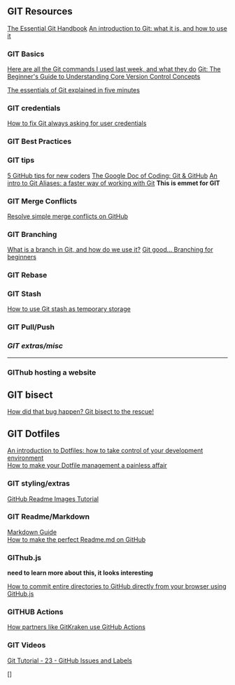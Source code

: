 ## **GIT Resources**
[The Essential Git Handbook](https://www.freecodecamp.org/news/the-essential-git-handbook-a1cf77ed11b5/)
[An introduction to Git: what it is, and how to use it](https://www.freecodecamp.org/news/what-is-git-and-how-to-use-it-c341b049ae61/)  

### GIT Basics
[Here are all the Git commands I used last week, and what they do](https://www.freecodecamp.org/news/git-cheat-sheet-and-best-practices-c6ce5321f52/)
[Git: The Beginner's Guide to Understanding Core Version Control Concepts](https://www.freecodecamp.org/news/git-the-laymans-guide-to-understanding-the-core-concepts/)  

[The essentials of Git explained in five minutes](https://www.freecodecamp.org/news/the-essentials-of-git-explained-in-five-minutes-d554019eded9/)


### GIT credentials  
[How to fix Git always asking for user credentials](https://www.freecodecamp.org/news/how-to-fix-git-always-asking-for-user-credentials/)  

### GIT Best Practices 

### GIT tips  
[5 GitHub tips for new coders](https://www.freecodecamp.org/news/5-github-tips-for-new-coders-2f312689ffd5/)
[The Google Doc of Coding: Git & GitHub](https://www.freecodecamp.org/news/the-google-doc-of-coding-git-github-ec103e87926d/) 
[An intro to Git Aliases: a faster way of working with Git](https://www.freecodecamp.org/news/an-intro-to-git-aliases-a-faster-way-of-working-with-git-b1eda81c7747/) **This is emmet for GIT**  

### GIT Merge Conflicts
[Resolve simple merge conflicts on GitHub](https://github.blog/2016-12-12-resolve-simple-merge-conflicts-on-github/)  
### GIT Branching
[What is a branch in Git, and how do we use it?](https://www.freecodecamp.org/news/what-is-a-branch-in-git-9bcd1a760ed3/)
[Git good… Branching for beginners](https://medium.com/datadriveninvestor/git-good-branching-for-beginners-96c1b97c2ca7)  


### GIT Rebase

### GIT Stash
[How to use Git stash as temporary storage](https://www.freecodecamp.org/news/how-to-use-git-stash-as-temporary-storage-84a0a1e37a43/)  


### GIT Pull/Push


### ***GIT extras/misc***  
___________________________________  

### GIThub hosting a website  

## GIT bisect  
[How did that bug happen? Git bisect to the rescue!](https://www.freecodecamp.org/news/how-did-that-bug-happen-git-bisect-to-the-rescue-4368105f8149/) 

## GIT Dotfiles  
[An introduction to Dotfiles: how to take control of your development environment](https://www.freecodecamp.org/news/dive-into-dotfiles-part-1-e4eb1003cff6/)  
[How to make your Dotfile management a painless affair](https://www.freecodecamp.org/news/dive-into-dotfiles-part-2-6321b4a73608/)

### GIT styling/extras  
[GitHub Readme Images Tutorial ](https://www.youtube.com/watch?v=hHbWF1Bvgf4)

### GIT Readme/Markdown 
[Markdown Guide](https://about.gitlab.com/handbook/product/technical-writing/markdown-guide/)  
[How to make the perfect Readme.md on GitHub](https://medium.com/swlh/how-to-make-the-perfect-readme-md-on-github-92ed5771c061)  


### GIThub.js   
**need to learn more about this, it looks interesting**  

[How to commit entire directories to GitHub directly from your browser using GitHub.js](https://www.freecodecamp.org/news/pushing-a-list-of-files-to-the-github-with-javascript-b724c8c09b66/)

### GITHUB Actions  
[How partners like GitKraken use GitHub Actions](https://github.blog/2019-10-14-how-partners-like-gitkraken-use-github-actions/)  

### GIT Videos  
[Git Tutorial - 23 - GitHub Issues and Labels](https://www.youtube.com/watch?v=YshvUGgF_3o) 


[]